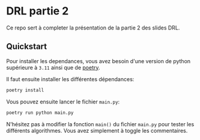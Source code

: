 # DRL partie 2

Ce repo sert à completer la présentation de la partie 2 des slides DRL.

## Quickstart

Pour installer les dependances, vous avez besoin d'une version de python supérieure à `3.11` ainsi que de [poetry](https://python-poetry.org/).

Il faut ensuite installer les différentes dépendances:

```bash
poetry install
```

Vous pouvez ensuite lancer le fichier `main.py`:

```bash
poetry run python main.py
```

N'hésitez pas à modifier la fonction `main()` du fichier `main.py` pour tester les différents algorithmes. Vous avez simplement à toggle les commentaires.
